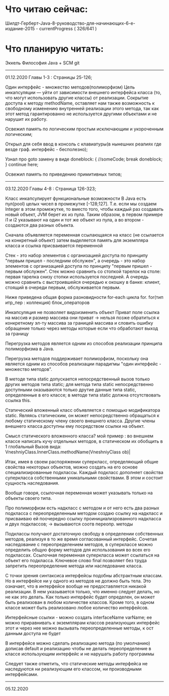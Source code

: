 # Что читаю сейчас:

Шилдт-Герберт-Java-8-руководство-для-начинающих-6-е-издание-2015 - currentProgress ( 326/641 )

# Что планирую читать:

Эккель Философия Java + SCM git 
___________________________________________________________

01.12.2020 Главы 1-3 : Страницы 25-126; 

Один интерфейс - множество методов(полиморфизм)
Цель инкапсуляции — уйти от зависимости внешнего интерфейса класса (то, что могут использовать другие классы) от реализации.
Сокрытие доступа к методу methodName, оставляет нам также возможность к свободному изменению внутренней реализации этого метода, 
так как этот метод гарантированно не используется другими объектами и не нарушит их работу.

Освежил память по логическим простым исключающим и укороченным логическим;

Открыл для себя ввод в консоль с клавиатуры(в нынешних реалиях где везде граф. интерфейс - бесполезно);

Узнал про goto замену в виде
doneblock:
{
        //someCode;
        break doneblock;
}
continue here;

Освежил память по приведению примитивных типов;
___________________________________________________________

03.12.2020 Главы 4-8 : Страница 126-323; 

Класс инкапсулирует функциональные возможности
В Java есть пул(pool) целых чисел в промежутке [-128;127]. 
Т.е. если мы создаем Integer в этом промежутке, то вместо того, чтобы каждый раз создавать новый объект, JVM берет их из пула. 
Таким образом, в первом примере i1 и i2 указывают на один и тот же объект из пула, а во втором - создаются два разных объекта.

Сначала объявляется переменная ссылающаяся на класс (не ссылается на конкретный объект)
затем выделяется память для экземпляра класса
и ссылка присваивается переменной

Стек - это набор элементов с организацией доступа по принципу "первым пришел - последним обслужен",
а очередь - это набор элементов с организацией доступа по принципу "первым пришел - первым обслужен". 
Стек можно сравнить со стопкой тарелок на столе: первая тарелка снизу стопки используется последней. 
А очередь можно сравнить с выстроившейся очередью к окошку в банке: клиент, стоящий в очереди первым, обслуживается первым.


Ниже приведена общая форма разновидности for-each цикла for. 
fоr(тип итр_пер : коллекция) 
блок_операторов

Инкапсуляция не позволяет видоизменить объект 
Приват поле ссылка на массив и размер массива 
они приват -> нельзя позже обратиться к конкретному эл-ту массива за границей массива и словить ошибку
обращение только через методы которые если что обработают выход за границу


Перегрузка методов является одним из способов реализации принципа полиморфизма в Java.

Перегрузка методов поддерживает полиморфизм, поскольку она является одним из способов реализации парадигмы "один интерфейс - множество методов".

В методе типа static допускается непосредственный вызов только других методов типа static; 
для метода типа static непосредственно доступными оказываются только друтие данные типа static, определенные в его классе; 
в методе типа static должна отсутствовать ссылка this.

Статический вложенный класс объявляется с помощью модификатора static. 
Являясь статическим, он может непосредственно обращаться к любому статическому члену своего внешнего класса. 
Другие члены внешнего класса доступны ему посредством ссылки на объект. 


Смысл статического вложенного класса? 
мой пример : во внешнем классе написать кучу отдельных методов, в статическом их обобщить в 1 глобальный
Вызов вида: VneshniyClass.InnerClass.methodName(VneshniyClass ob)|

Итак, имея в своем распоряжении суперкласс, определяющий общие свойства некоторых объектов, 
можно создать на его основе специализированные подклассы. 
Каждый подкласс дополняет свойства суперкласса собственными уникальными свойствами.
В этом и состоит сущность наследования. 

Вообще говоря, ссылочная переменная может указывать только на объекты своего типа.

Про полиморфизм 
есть надкласс с методом и от него есть два разных подкласса с переопределенным методом
создаю ссылку на надкласс  и присваиваю ей поочередно ссылку проинициализрованного надкласса и двух подклассов; 
-> вызываются соотв  переопр. методы

Подклассы получают достаточную свободу в определении собственных методов, реализуя в то же время согласованный интерфейс. 
Сочетая наследование с переопределением методов, в суперклассе можно определить общую форму методов для использования во всех ero подклассах.
Ссылочная переменная суперкласса может ссылаться на объект его подкласса.
Ключевое слово final позволяет без труда запретить переопределение метода или наследование класса.

С точки зрения синтаксиса интерфейсы подобны абстрактным классам. 
Но в интерфейсе ни у одного из методов не должно быть тела.
Это означает, что в интерфейсе вообще не предоставляется никакой реализации. 
В нем указывается только, что именно следует делать, но не как это делать. 
Как только интерфейс будет определен, он может быть реализован в любом количестве классов.
Кроме того, в одном классе может быть реализовано любое количество интерфейсов.

Интерфейсные ссылки - можно создать interfaceName varName; 
ее можно приравнивать к экземплярам классов реализующих интерфейс этот
и через нее можно вызывать переопределенные методы, к ост данным доступа не будет

В интерфейсе можно сделать реализацию метода (по умолчанию) дописав default и реализацию
чтобы не делать переопределение в классе использующим интерфейс и не нарушать работу программы

Следует также отметить, что статические методы интерфейса не наследуются ни реализующим его классом, ни производными интерфейсами.
___________________________________________________________

05.12.2020
